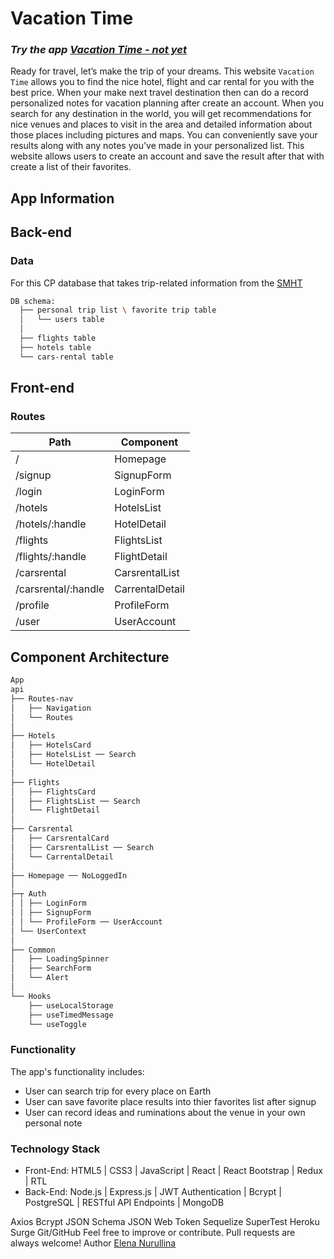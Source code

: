 # Vacation Time
### *Try the app [Vacation Time - not yet](https://blabla.herokuapp.com/)*
Ready for travel, let’s make the trip of your dreams. This website `Vacation Time` allows you to find the nice hotel, flight and car rental for you with the best price. When your make next travel destination then can do a record personalized notes for vacation planning after create an account.
When you search for any destination in the world, you will get recommendations for nice venues and places to visit in the area and detailed information about those places including pictures and maps. You can conveniently save your results along with any notes you've made in your personalized list.
This website allows users to create an account and save the result after that with create a list of their favorites. 

## App Information
## Back-end
### Data
For this CP database that takes trip-related information from the [SMHT](https://api)

```sh
DB schema: 
  ├── personal trip list \ favorite trip table
  │   └── users table
  │                
  ├── flights table
  ├── hotels table
  └── cars-rental table
 ```

## Front-end
### Routes
|Path                 | Component         |  
|---------------------|-------------------|
| /                   | Homepage          |  
| /signup             | SignupForm        |   
| /login              | LoginForm         |  
| /hotels   	        | HotelsList        |
| /hotels/:handle     | HotelDetail       |
| /flights            | FlightsList       |
| /flights/:handle    | FlightDetail      |
| /carsrental         | CarsrentalList    |
| /carsrental/:handle | CarrentalDetail   |
| /profile            | ProfileForm       |
| /user               | UserAccount       |

## Component Architecture
```sh
App
api
├── Routes-nav
│   ├── Navigation
│   └── Routes
│ 
├── Hotels
│   ├── HotelsCard
│   ├── HotelsList ── Search
│   └── HotelDetail 
│   
├── Flights
│   ├── FlightsCard
│   ├── FlightsList ── Search
│   └── FlightDetail 
│ 
├── Carsrental
│   ├── CarsrentalCard
│   ├── CarsrentalList ── Search
│   └── CarrentalDetail 
│ 
├── Homepage ── NoLoggedIn
│ 
├─┬ Auth
│ │ ├── LoginForm
│ │ ├── SignupForm
│ │ └── ProfileForm ── UserAccount
│ └── UserContext
│ 
├── Common
│   ├── LoadingSpinner 
│   ├── SearchForm
│   └── Alert
│ 
└── Hooks
    ├── useLocalStorage
    ├── useTimedMessage
    └── useToggle
```

### Functionality
The app's functionality includes:
  - User can search trip for every place on Earth
  - User can save favorite place results into thier favorites list after signup
  - User can record ideas and ruminations about the venue in your own personal note

### Technology Stack
- Front-End: HTML5 | CSS3 | JavaScript | React | React Bootstrap | Redux | RTL 
- Back-End: Node.js | Express.js | JWT Authentication | Bcrypt | PostgreSQL | RESTful API Endpoints | MongoDB 

Axios
Bcrypt
JSON Schema
JSON Web Token
Sequelize
SuperTest
Heroku
Surge
Git/GitHub
Feel free to improve or contribute. Pull requests are always welcome!
Author [Elena Nurullina](https://github.com/ElenkaSan/)
